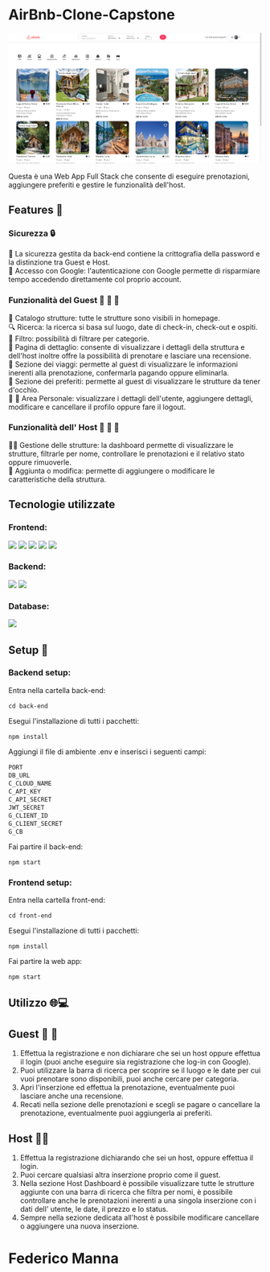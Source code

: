 # AirBnb-Clone-Capstone

![Airbnb-clone-cover](front-end/src/assets/Airbnb-Clone-Cover.png)

Questa è una Web App Full Stack che consente di eseguire prenotazioni, aggiungere preferiti e gestire le funzionalità dell'host.

## Features 📱

### Sicurezza 🔒

🔑 La sicurezza gestita da back-end contiene la crittografia della password e la distinzione tra Guest e Host.  
📲 Accesso con Google: l'autenticazione con Google permette di risparmiare tempo accedendo direttamente col proprio account.

### Funzionalità del Guest 👩 👨  📅

📄 Catalogo strutture: tutte le strutture sono visibili in homepage.  
🔍 Ricerca: la ricerca si basa sul luogo, date di check-in, check-out e ospiti.  
📖 Filtro: possibilità di filtrare per categorie.  
📃 Pagina di dettaglio: consente di visualizzare i dettagli della struttura e dell'host inoltre offre la possibilità di prenotare e lasciare una recensione.  
👜 Sezione dei viaggi: permette al guest di visualizzare le informazioni inerenti alla prenotazione, confermarla pagando oppure eliminarla.  
💖 Sezione dei preferiti: permette al guest di visualizzare le strutture da tener d'occhio.  
👩 👨 Area Personale: visualizzare i dettagli dell'utente, aggiungere dettagli, modificare e cancellare il profilo oppure fare il logout.  

### Funzionalità dell' Host 👩 👨 💼 

🧑‍💻 Gestione delle strutture: la dashboard permette di visualizzare le strutture, filtrarle per nome, controllare le prenotazioni e il relativo stato oppure rimuoverle.  
📝 Aggiunta o modifica: permette di aggiungere o modificare le caratteristiche della struttura.  

## Tecnologie utilizzate

### Frontend:

<img src="https://img.shields.io/badge/HTML5-E34F26?style=for-the-badge&logo=html5&logoColor=white" />
<img src="https://img.shields.io/badge/CSS3-1572B6?style=for-the-badge&logo=css3&logoColor=white" />
<img src="https://img.shields.io/badge/JavaScript-323330?style=for-the-badge&logo=javascript&logoColor=F7DF1E" />
<img src="https://img.shields.io/badge/React-20232A?style=for-the-badge&logo=react&logoColor=61DAFB" />
<img src="https://img.shields.io/badge/Bootstrap-563D7C?style=for-the-badge&logo=bootstrap&logoColor=white" />

### Backend:

<img src="https://img.shields.io/badge/Node%20js-339933?style=for-the-badge&logo=nodedotjs&logoColor=white" />
<img src="https://img.shields.io/badge/Express%20js-000000?style=for-the-badge&logo=express&logoColor=white" />


### Database:

<img src="https://img.shields.io/badge/MongoDB-4EA94B?style=for-the-badge&logo=mongodb&logoColor=white" />


## Setup 🔧

### Backend setup:

Entra nella cartella back-end:
````
cd back-end
````
Esegui l'installazione di tutti i pacchetti:
````
npm install
````
Aggiungi il file di ambiente .env e inserisci i seguenti campi:
````
PORT
DB_URL
C_CLOUD_NAME
C_API_KEY
C_API_SECRET
JWT_SECRET
G_CLIENT_ID
G_CLIENT_SECRET 
G_CB
````
Fai partire il back-end:
````
npm start
````

### Frontend setup:

Entra nella cartella front-end:
````
cd front-end
````
Esegui l'installazione di tutti i pacchetti:
````
npm install
````
Fai partire la web app:
````
npm start
````

## Utilizzo 🌐💻

## Guest 👩 👨
1) Effettua la registrazione e non dichiarare che sei un host oppure effettua il login (puoi anche eseguire sia registrazione che log-in con Google).  
2) Puoi utilizzare la barra di ricerca per scoprire se il luogo e le date per cui vuoi prenotare sono disponibili, puoi anche cercare per categoria.  
3) Apri l'inserzione ed effettua la prenotazione, eventualmente puoi lasciare anche una recensione.  
4) Recati nella sezione delle prenotazioni e scegli se pagare o cancellare la prenotazione, eventualmente puoi aggiungerla ai preferiti.

## Host 🧑‍💻
1) Effettua la registrazione dichiarando che sei un host, oppure effettua il login.
2) Puoi cercare qualsiasi altra inserzione proprio come il guest.
3) Nella sezione Host Dashboard è possibile visualizzare tutte le strutture aggiunte con una barra di ricerca che filtra per nomi, è possibile controllare anche le prenotazioni inerenti a una singola inserzione con i dati dell' utente, le date, il prezzo e lo status.
4) Sempre nella sezione dedicata all'host è possibile modificare cancellare o aggiungere una nuova inserzione.

# Federico Manna